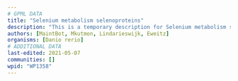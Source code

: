 ```yaml
---
# GPML DATA
title: "Selenium metabolism selenoproteins"
description: "This is a temporary description for Selenium metabolism selenoproteins"
authors: [MaintBot, Mkutmon, Lindarieswijk, Eweitz]
organisms: [Danio rerio]
# ADDITIONAL DATA
last-edited: 2021-05-07
communities: []
wpid: "WP1358"
---
```


